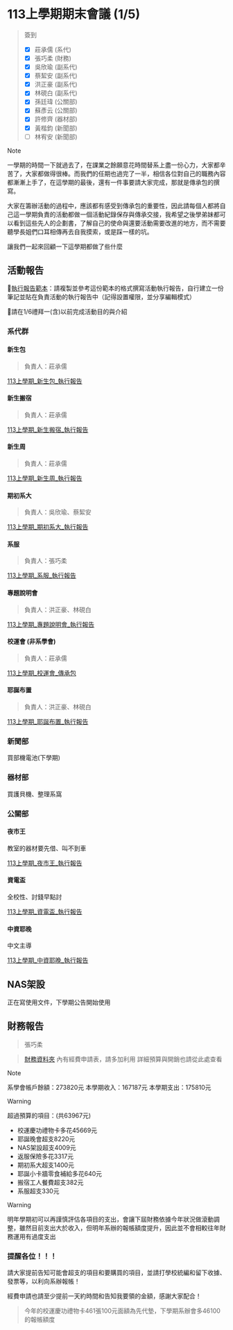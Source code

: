 # 113上學期期末會議 (1/5)

> 簽到
>
> - [x] 莊承儒 (系代)
> - [x] 張巧柔 (財務)
> - [x] 吳欣瑜 (副系代)
> - [x] 蔡絜安 (副系代)
> - [x] 洪正豪 (副系代)
> - [x] 林硯白 (副系代)
> - [x] 孫廷瑋 (公關部)
> - [x] 蘇彥云 (公關部)
> - [x] 許修齊 (器材部)
> - [x] 黃楷鈞 (新聞部)
> - [ ] 林宥安 (新聞部)

> [!Note]
> 一學期的時間一下就過去了，在課業之餘願意花時間替系上盡一份心力，大家都辛苦了，大家都做得很棒。而我們的任期也過完了一半，相信各位對自己的職務內容都漸漸上手了，在這學期的最後，還有一件事要請大家完成，那就是傳承包的撰寫。
> 
> 大家在籌辦活動的過程中，應該都有感受到傳承包的重要性，因此請每個人都將自己這一學期負責的活動都做一個活動紀錄保存與傳承交接，我希望之後學弟妹都可以看到這些先人的企劃書，了解自己的使命與還要活動需要改進的地方，而不需要聽學長姐們口耳相傳再去自我摸索，或是踩一樣的坑。
> 
> 讓我們一起來回顧一下這學期都做了些什麼

## 活動報告

📘[執行報告範本](https://hackmd.io/CRMafiRcTS2YsxvY77UnLg?both)：請複製並參考這份範本的格式撰寫活動執行報告，自行建立一份筆記並貼在負責活動的執行報告中（記得設置權限，並分享編輯模式）

🙏請在1/6禮拜一(含)以前完成活動目的與介紹

### 系代群

#### 新生包

> 負責人：莊承儒

[113上學期_新生包_執行報告](https://hackmd.io/@5ood/BJBiIAdwyx/edit)

#### 新生搬宿

> 負責人：莊承儒

[113上學期_新生搬宿_執行報告](https://hackmd.io/@5ood/HJMmm1Ywyl/edit)

#### 新生周

> 負責人：莊承儒

[113上學期_新生周_執行報告](https://hackmd.io/@5ood/rJMywpdwJl/edit)

#### 期初系大

> 負責人：吳欣瑜、蔡絜安

[113上學期_期初系大_執行報告](https://hackmd.io/@wuhsin/ByX7T4O8yl/edit)

#### 系服

> 負責人：張巧柔

[113上學期_系服_執行報告](https://hackmd.io/@7711zoe/r13pGC_Iyg/edit)

#### 專題說明會

> 負責人：洪正豪、林硯白

[113上學期_專題說明會_執行報告](https://hackmd.io/@s6dM_LKNRpGdTCLhnmqjoQ/r1IuBedLJx)

#### 校運會 (非系學會)

> 負責人：莊承儒

[113上學期_校運會_傳承包](https://hackmd.io/@5ood/Hk9YVk030/edit)


#### 耶誕布置

> 負責人：洪正豪、林硯白

[113上學期_耶誕布置_執行報告](https://hackmd.io/@UrCmhELaTZK6fxS9zcO9_g/rylXim4gkx/edit)

### 新聞部

買部機電池(下學期)

### 器材部

買護貝機、整理系窩

### 公關部

#### 夜市王

教室的器材要先借、叫不到車

[113上學期_夜市王_執行報告](https://hackmd.io/@d91JhHmwSKSm_IJAS-CEww/rkaOybOI1l)

#### 資電盃

全校性、討錢早點討

[113上學期_資電盃_執行報告](https://hackmd.io/@d91JhHmwSKSm_IJAS-CEww/SkgQ5xOU1g)

#### 中資耶晚

中文主導

[113上學期_中資耶晚_執行報告](https://hackmd.io/GqZz54v0TNG-J88IDsGKrw)

## NAS架設

正在寫使用文件，下學期公告開始使用

## 財務報告

> 張巧柔

> [財務資料夾](https://drive.google.com/drive/folders/1-LyPV1JhfjSKeDbrZ9_MAFOIpqN6ctHR)
> 內有經費申請表，請多加利用
> 詳細預算與開銷也請從此處查看

> [!Note]
系學會帳戶餘額：273820元
本學期收入：167187元
本學期支出：175810元

> [!Warning]
> 超過預算的項目：(共63967元)
> - 校運慶功禮物卡多花45669元
> - 耶誕晚會超支8220元
> - NAS架設超支4009元
> - 返服保險多花3317元
> - 期初系大超支1400元
> - 耶誕小卡牆零食補給多花640元
> - 搬宿工人餐費超支382元
> - 系服超支330元

> [!Warning]
明年學期初可以再謹慎評估各項目的支出，會讓下屆財務依據今年狀況做滾動調整，雖然目前支出大於收入，但明年系辦的報帳額度提升，因此並不會相較往年財務運用有過度支出


### 提醒各位！！！
請大家提前告知可能會超支的項目和要購買的項目，並請打學校統編和留下收據、發票等，以利向系辦報帳！

經費申請也請至少提前一天約時間和告知我要領的金額，感謝大家配合！

> 今年的校運慶功禮物卡461張100元面額為先代墊，下學期系辦會多46100的報帳額度

